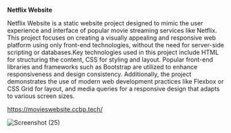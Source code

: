 **Netflix Website**

Netflix Website is a static website project designed to mimic the user experience and interface of popular movie streaming services like Netflix. This project focuses on creating a visually appealing 
and responsive web platform using only front-end technologies, without the need for server-side scripting or databases.Key technologies used in this project include HTML for structuring the content,
CSS for styling and layout. Popular front-end libraries and frameworks such as Bootstrap are utilized to enhance responsiveness and design consistency. Additionally, the project demonstrates 
the use of modern web development practices like Flexbox or CSS Grid for layout, and media queries for a responsive design that adapts to various screen sizes.

https://movieswebsite.ccbp.tech/

![Screenshot (25)](https://github.com/user-attachments/assets/34e3e6c9-19b5-4bb5-99a8-9fc5d669c2c4)


